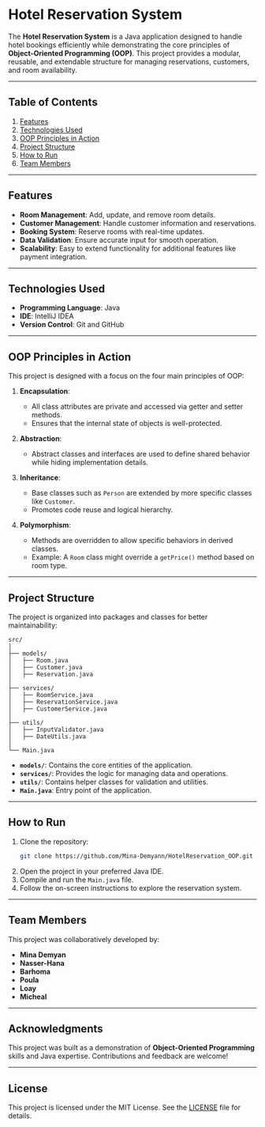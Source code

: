 # Hotel Reservation System

The **Hotel Reservation System** is a Java application designed to handle hotel bookings efficiently while demonstrating the core principles of **Object-Oriented Programming (OOP)**. This project provides a modular, reusable, and extendable structure for managing reservations, customers, and room availability.

---

## Table of Contents
1. [Features](#features)
2. [Technologies Used](#technologies-used)
3. [OOP Principles in Action](#oop-principles-in-action)
4. [Project Structure](#project-structure)
5. [How to Run](#how-to-run)
6. [Team Members](#team-members)
---

## Features
- **Room Management**: Add, update, and remove room details.
- **Customer Management**: Handle customer information and reservations.
- **Booking System**: Reserve rooms with real-time updates.
- **Data Validation**: Ensure accurate input for smooth operation.
- **Scalability**: Easy to extend functionality for additional features like payment integration.

---

## Technologies Used
- **Programming Language**: Java
- **IDE**: IntelliJ IDEA
- **Version Control**: Git and GitHub

---

## OOP Principles in Action
This project is designed with a focus on the four main principles of OOP:
1. **Encapsulation**:  
   - All class attributes are private and accessed via getter and setter methods.  
   - Ensures that the internal state of objects is well-protected.

2. **Abstraction**:  
   - Abstract classes and interfaces are used to define shared behavior while hiding implementation details.

3. **Inheritance**:  
   - Base classes such as `Person` are extended by more specific classes like `Customer`.  
   - Promotes code reuse and logical hierarchy.

4. **Polymorphism**:  
   - Methods are overridden to allow specific behaviors in derived classes.  
   - Example: A `Room` class might override a `getPrice()` method based on room type.

---

## Project Structure
The project is organized into packages and classes for better maintainability:
```
src/
│
├── models/
│   ├── Room.java
│   ├── Customer.java
│   ├── Reservation.java
│
├── services/
│   ├── RoomService.java
│   ├── ReservationService.java
│   ├── CustomerService.java
│
├── utils/
│   ├── InputValidator.java
│   ├── DateUtils.java
│
└── Main.java
```
- **`models/`**: Contains the core entities of the application.  
- **`services/`**: Provides the logic for managing data and operations.  
- **`utils/`**: Contains helper classes for validation and utilities.  
- **`Main.java`**: Entry point of the application.

---

## How to Run
1. Clone the repository:  
   ```bash
   git clone https://github.com/Mina-Demyann/HotelReservation_OOP.git
   ```
2. Open the project in your preferred Java IDE.
3. Compile and run the `Main.java` file.
4. Follow the on-screen instructions to explore the reservation system.

---

## Team Members
This project was collaboratively developed by:
- **Mina Demyan**
- **Nasser-Hana**
- **Barhoma**
- **Poula**
- **Loay**
- **Micheal**

---


## Acknowledgments
This project was built as a demonstration of **Object-Oriented Programming** skills and Java expertise. Contributions and feedback are welcome!

---

## License
This project is licensed under the MIT License. See the [LICENSE](LICENSE) file for details.
